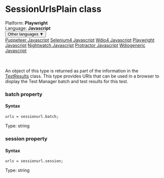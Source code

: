 # SessionUrlsPlain class
<div class='platform-bar-container-div'><div class='platform-bar-div'>Platform:  <b> Playwright</b>
</div><div class='platform-bar-div'>Language: <b>Javascript</b></div><div class='dropdown-button-container-div'><button class='sdk-language-dropdown-button'>Other languages ▼</button><div class='dropdown-content'>
<a href='../../puppeteer/javascript/sessionurlsplain'>Puppeteer Javascript</a>
<a href='../../selenium4/javascript/sessionurlsplain'>Selenium4 Javascript</a>
<a href='../../wdio4/javascript/sessionurlsplain'>Wdio4 Javascript</a>
<a href='../../playwright/javascript/sessionurlsplain'>Playwright Javascript</a>
<a href='../../nightwatch/javascript/sessionurlsplain'>Nightwatch Javascript</a>
<a href='../../protractor/javascript/sessionurlsplain'>Protractor Javascript</a>
<a href='../../wdiogeneric/javascript/sessionurlsplain'>Wdiogeneric Javascript</a>
</div></div><br /><br /></div>




An object of this type is returned as part of the information in the [TestResults](./testresults) class. This type provides URIs that can be used in a browser to display the Test Manager batch and test results for this test.


### batch property
#### Syntax


    urls = sessionurl.batch;
    

Type: string

### session property
#### Syntax


    urls = sessionurl.session;
    

Type: string
